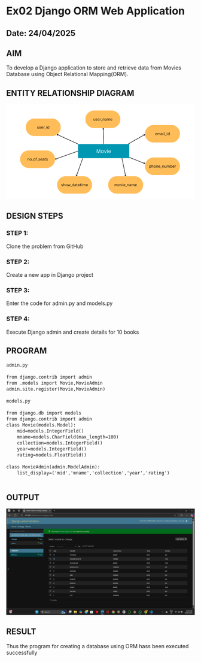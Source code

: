 # Ex02 Django ORM Web Application
## Date: 24/04/2025

## AIM
To develop a Django application to store and retrieve data from Movies Database using Object Relational Mapping(ORM).

## ENTITY RELATIONSHIP DIAGRAM

![alt text](<ER DIAGRAM.png>)

## DESIGN STEPS

### STEP 1:
Clone the problem from GitHub

### STEP 2:
Create a new app in Django project

### STEP 3:
Enter the code for admin.py and models.py

### STEP 4:
Execute Django admin and create details for 10 books

## PROGRAM
```
admin.py

from django.contrib import admin
from .models import Movie,MovieAdmin
admin.site.register(Movie,MovieAdmin)

models.py

from django.db import models
from django.contrib import admin
class Movie(models.Model):
    mid=models.IntegerField()
    mname=models.CharField(max_length=100)
    collection=models.IntegerField()
    year=models.IntegerField()
    rating=models.FloatField()

class MovieAdmin(admin.ModelAdmin):
    list_display=('mid','mname','collection','year','rating')


```


## OUTPUT

![alt text](<Screenshot (22).png>)


## RESULT
Thus the program for creating a database using ORM hass been executed successfully
